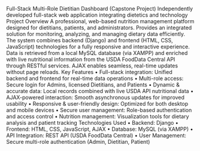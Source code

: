 Full-Stack Multi-Role Dietitian Dashboard (Capstone Project)
Independently developed full-stack web application integrating dietetics and technology
Project Overview
A professional, web-based nutrition management platform designed for dietitians, patients, and administrators. Provides an integrated solution for monitoring, analyzing, and managing dietary data efficiently. The system combines backend (Django) and frontend (HTML, CSS, JavaScript) technologies for a fully responsive and interactive experience. Data is retrieved from a local MySQL database (via XAMPP) and enriched with live nutritional information from the USDA FoodData Central API through RESTful services. AJAX enables seamless, real-time updates without page reloads.
Key Features
•	Full-stack integration: Unified backend and frontend for real-time data operations
•	Multi-role access: Secure login for Admins, licensed Dietitians, and Patients
•	Dynamic & accurate data: Local records combined with live USDA API nutritional data
•	AJAX-powered interaction: Smooth asynchronous updates for improved usability
•	Responsive & user-friendly design: Optimized for both desktop and mobile devices
•	Secure user management: Role-based authentication and access control
•	Nutrition management: Visualization tools for dietary analysis and patient tracking
Technologies Used
•	Backend: Django
•	Frontend: HTML, CSS, JavaScript, AJAX
•	Database: MySQL (via XAMPP)
•	API Integration: REST API (USDA FoodData Central)
•	User Management: Secure multi-role authentication (Admin, Dietitian, Patient)

